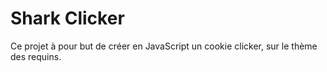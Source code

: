 # Shark Clicker

Ce projet à pour but de créer en JavaScript un cookie clicker, sur le thème des requins.
